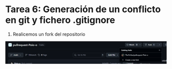 # Tarea 6: Generación de un conflicto en git y fichero .gitignore

1. Realicemos un fork del repositorio

![Imagen](/Imagenes/1.png)



